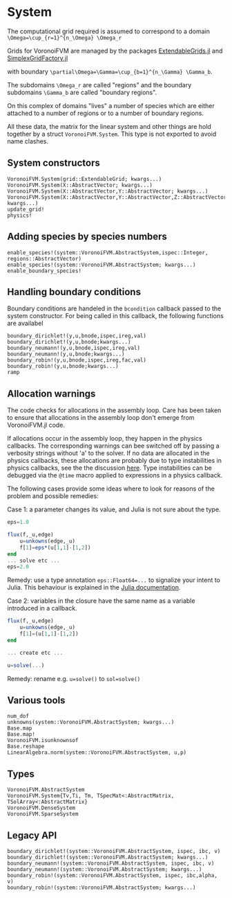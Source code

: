 # System

The computational grid required is assumed to correspond to a domain
``\Omega=\cup_{r=1}^{n_\Omega} \Omega_r`` 

Grids for VoronoiFVM are managed by the packages [ExtendableGrids.jl](https://github.com/j-fu/ExtendableGrids.jl)
and [SimplexGridFactory.jl](https://github.com/j-fu/SimplexGridFactory.jl)


with boundary  ``\partial\Omega=\Gamma=\cup_{b=1}^{n_\Gamma} \Gamma_b``.

The subdomains ``\Omega_r`` are called "regions" and the boundary subdomains ``\Gamma_b`` are called "boundary regions".

On this complex of domains "lives"  a number of species which are either attached to a number of regions or to a number of boundary regions.

All these data, the matrix for the linear system and other things are hold together by a struct `VoronoiFVM.System`. 
This type is not exported to avoid name clashes.


## System constructors

```@docs
VoronoiFVM.System(grid::ExtendableGrid; kwargs...)
VoronoiFVM.System(X::AbstractVector; kwargs...)
VoronoiFVM.System(X::AbstractVector,Y::AbstractVector; kwargs...)
VoronoiFVM.System(X::AbstractVector,Y::AbstractVector,Z::AbstractVector; kwargs...)
update_grid!
physics!
```

## Adding species by species numbers
```@docs
enable_species!(system::VoronoiFVM.AbstractSystem,ispec::Integer, regions::AbstractVector)
enable_species!(system::VoronoiFVM.AbstractSystem; kwargs...)
enable_boundary_species!
```


## Handling boundary conditions
Boundary conditions are handeled in the  `bcondition` callback passed to the system constructor.
For being called in this callback, the following  functions are availabel

```@docs
boundary_dirichlet!(y,u,bnode,ispec,ireg,val)
boundary_dirichlet!(y,u,bnode;kwargs...)
boundary_neumann!(y,u,bnode,ispec,ireg,val)
boundary_neumann!(y,u,bnode;kwargs...)
boundary_robin!(y,u,bnode,ispec,ireg,fac,val)
boundary_robin!(y,u,bnode;kwargs...)
ramp
```

## Allocation warnings

The code checks for allocations in the assembly loop. 
Care has been taken to ensure that allocations in the assembly loop don't emerge
from VoronoiFVM.jl code.

If allocations occur in the assembly  loop, they happen in the physics
callbacks.  The corresponding warnings can bee switched off by passing
a  verbosity strings  without  'a'  to the  solver.   If  no data  are
allocated in the physics callbacks, these allocations are probably due to 
type instabilities in physics callbacks, see the the discussion
[here](../runexamples/#Performance-with-closures).  Type instabilities
can be debugged via the `@time`  macro applied to expressions in a
physics callback.

The following  cases provide some ideas  where to look for  reasons of
the problem and possible remedies:

Case 1: a parameter changes its value, and Julia is not sure about the type.
```julia
eps=1.0

flux(f,_u,edge)
    u=unkowns(edge,_u)
    f[1]=eps*(u[1,1]-[1,2])
end
... solve etc ...
eps=2.0
```
Remedy: use a type annotation `eps::Float64=...` to signalize your intent to Julia.
This behaviour is explained in the [Julia documentation](https://docs.julialang.org/en/v1/manual/performance-tips/#man-performance-captured).



Case 2: variables in the closure have the same name as a variable
introduced in a callback.
```julia
flux(f,_u,edge)
    u=unkowns(edge,_u)
    f[1]=(u[1,1]-[1,2])
end

... create etc ...

u=solve(...)
```
Remedy: rename e.g. `u=solve()` to `sol=solve()`



## Various tools

```@docs
num_dof
unknowns(system::VoronoiFVM.AbstractSystem; kwargs...)
Base.map
Base.map!
VoronoiFVM.isunknownsof
Base.reshape
LinearAlgebra.norm(system::VoronoiFVM.AbstractSystem, u,p)
```

## Types

```@docs
VoronoiFVM.AbstractSystem
VoronoiFVM.System{Tv,Ti, Tm, TSpecMat<:AbstractMatrix, TSolArray<:AbstractMatrix}
VoronoiFVM.DenseSystem
VoronoiFVM.SparseSystem
```


## Legacy API
```@docs
boundary_dirichlet!(system::VoronoiFVM.AbstractSystem, ispec, ibc, v)
boundary_dirichlet!(system::VoronoiFVM.AbstractSystem; kwargs...)
boundary_neumann!(system::VoronoiFVM.AbstractSystem, ispec, ibc, v)
boundary_neumann!(system::VoronoiFVM.AbstractSystem; kwargs...)
boundary_robin!(system::VoronoiFVM.AbstractSystem, ispec, ibc,alpha, v)
boundary_robin!(system::VoronoiFVM.AbstractSystem; kwargs...)
```

